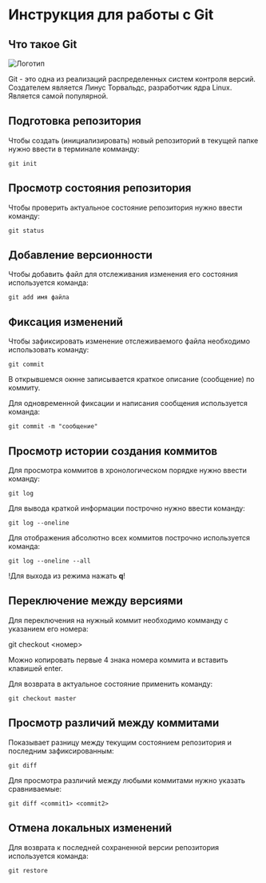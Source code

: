  # **Инструкция для работы с Git**

## Что такое Git

![Логотип](git-logo.jpg)

Git - это одна из реализаций распределенных систем контроля версий.
Создателем является Линус Торвальдс, разработчик ядра Linux.
Является самой популярной.


## Подготовка репозитория

Чтобы создать (инициализировать) новый репозиторий в текущей папке нужно ввести в терминале комманду:

    git init

## Просмотр состояния репозитория

Чтобы проверить актуальное состояние репозитория нужно ввести команду:

    git status

## Добавление версионности

Чтобы добавить файл для отслеживания изменения его состояния используется команда:

    git add имя файла


## Фиксация изменений

Чтобы зафиксировать изменение отслеживаемого файла необходимо использовать команду:

    git commit

В открывшемся окнне записывается краткое описание (сообщение) по коммиту.

Для одновременной фиксации и написания сообщения используется команда:

    git commit -m "сообщение"

## Просмотр истории создания коммитов

Для просмотра коммитов в хронологическом порядке нужно ввести команду:

    git log

Для вывода краткой информации построчно нужно ввести команду:

    git log --oneline

Для отображения абсолютно всех коммитов построчно используется команда:

    git log --oneline --all

!Для выхода из режима нажать **q**!

## Переключение между версиями

Для переключения на нужный коммит необходимо комманду с указанием его номера:

git checkout <номер>

Можно копировать первые 4 знака номера коммита и вставить клавишей enter.

Для возврата в актуальное состояние применить команду:

    git checkout master

## Просмотр различий между коммитами

Показывает разницу между текущим состоянием репозитория и последним зафиксированным:

    git diff

Для просмотра различий между любыми коммитами нужно указать сравниваемые:

    git diff <commit1> <commit2>

## Отмена локальных изменений

Для возврата к последней сохраненной версии репозитория используется команда:

    git restore





